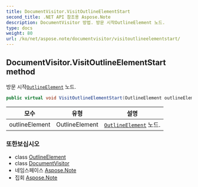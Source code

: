 ```yaml
---
title: DocumentVisitor.VisitOutlineElementStart
second_title: .NET API 참조용 Aspose.Note
description: DocumentVisitor 방법. 방문 시작OutlineElement 노드.
type: docs
weight: 80
url: /ko/net/aspose.note/documentvisitor/visitoutlineelementstart/
---
```

## DocumentVisitor.VisitOutlineElementStart method

방문 시작[`OutlineElement`](../../outlineelement/) 노드.

```csharp
public virtual void VisitOutlineElementStart(OutlineElement outlineElement)
```

| 모수 | 유형 | 설명 |
| --- | --- | --- |
| outlineElement | OutlineElement | [`OutlineElement`](../../outlineelement/) 노드. |

### 또한보십시오

* class [OutlineElement](../../outlineelement/)
* class [DocumentVisitor](../)
* 네임스페이스 [Aspose.Note](../../documentvisitor/)
* 집회 [Aspose.Note](../../../)


